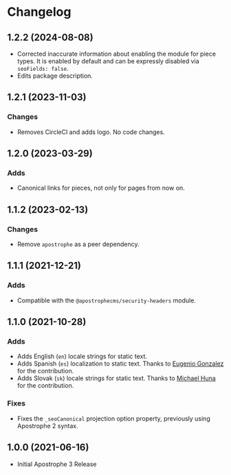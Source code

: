 # Changelog

## 1.2.2 (2024-08-08)

- Corrected inaccurate information about enabling the module for piece types.
It is enabled by default and can be expressly disabled via `seoFields: false`.
- Edits package description.

## 1.2.1 (2023-11-03)

### Changes

- Removes CircleCI and adds logo. No code changes.

## 1.2.0 (2023-03-29)

### Adds
- Canonical links for pieces, not only for pages from now on.

## 1.1.2 (2023-02-13)

### Changes
- Remove `apostrophe` as a peer dependency.

## 1.1.1 (2021-12-21)

### Adds

- Compatible with the `@apostrophecms/security-headers` module.

## 1.1.0 (2021-10-28)

### Adds

- Adds English (`en`) locale strings for static text.
- Adds Spanish (`es`) localization to static text. Thanks to [Eugenio Gonzalez](https://github.com/egonzalezg9) for the contribution.
- Adds Slovak (`sk`) locale strings for static text. Thanks to [Michael Huna](https://github.com/Miselrkba) for the contribution.

### Fixes

* Fixes the `_seoCanonical` projection option property, previously using Apostrophe 2 syntax.

## 1.0.0 (2021-06-16)

- Initial Apostrophe 3 Release
